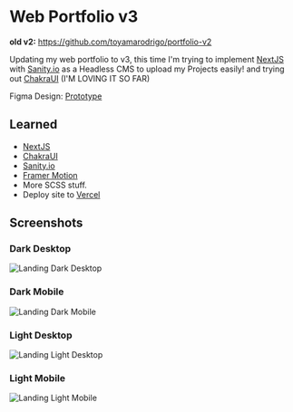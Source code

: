 # Web Portfolio v3

**old v2:** <https://github.com/toyamarodrigo/portfolio-v2>

Updating my web portfolio to v3, this time I'm trying to implement [NextJS]([www.nextjs.com](https://nextjs.org/)) with [Sanity.io](https://www.sanity.io/) as a Headless CMS to upload my Projects easily! and trying out [ChakraUI](https://chakra-ui.com/) (I'M LOVING IT SO FAR)

Figma Design: [Prototype](https://www.figma.com/proto/Cqqt3DHlPvbrqcmcuXS9PW/WebPortfolio?node-id=5%3A2&scaling=min-zoom)

## Learned

* [NextJS]([www.nextjs.com](https://nextjs.org/))
* [ChakraUI](https://chakra-ui.com/)
* [Sanity.io](https://www.sanity.io/)
* [Framer Motion](https://www.framer.com/api/motion/)
* More SCSS stuff.
* Deploy site to [Vercel](https://vercel.com/)
  
## Screenshots

### Dark Desktop
![Landing Dark Desktop](https://i.imgur.com/k5RZyrk.png)

### Dark Mobile
![Landing Dark Mobile](https://i.imgur.com/391lH4X.png)


### Light Desktop
![Landing Light Desktop](https://i.imgur.com/MPK3dG6.png)

### Light Mobile
![Landing Light Mobile](https://i.imgur.com/NLS4jnB.png)
